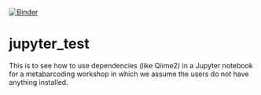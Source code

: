 [![Binder](https://mybinder.org/badge_logo.svg)](https://mybinder.org/v2/gh/elaine-shen/jupyter_test/HEAD)

# jupyter_test

This is to see how to use dependencies (like Qiime2) in a Jupyter notebook for a metabarcoding workshop in which we assume the users do not have anything installed. 
